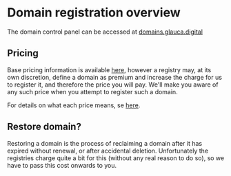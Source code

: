 # Domain registration overview

The domain control panel can be accessed at [domains.glauca.digital](https://domains.glauca.digital)

## Pricing
Base pricing information is available [here](https://domains.glauca.digital/prices/), 
however a registry may, at its own discretion, define a domain as premium and increase
the charge for us to register it, and therefore the price you will pay. We'll make you
aware of any such price when you attempt to register such a domain.

For details on what each price means, se [here](/domains/pricing).

## Restore domain?

Restoring a domain is the process of reclaiming a domain after it has expired without renewal,
or after accidental deletion. Unfortunately the registries charge quite a bit for this
(without any real reason to do so), so we have to pass this cost onwards to you.